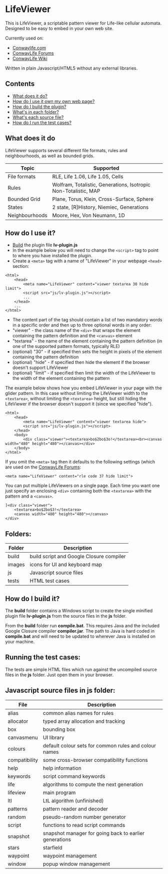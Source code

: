 # LifeViewer

This is LifeViewer, a scriptable pattern viewer for Life-like cellular automata.
Designed to be easy to embed in your own web site.

Currently used on:
* [Conwaylife.com](http://www.conwaylife.com/)
* [ConwayLife Forums](http://www.conwaylife.com/forums)
* [ConwayLife Wiki](http://www.conwaylife.com/wiki)

Written in plain Javascript/HTML5 without any external libraries.

## Contents
* [What does it do?](#what-does-it-do)
* [How do I use it own my own web page?](#how-do-i-use-it)
* [How do I build the plugin?](#how-do-i-build-it)
* [What's in each folder?](#folders)
* [What's each source file?](#source-files)
* [How do I run the test cases?](#running-the-test-cases)

## What does it do
LifeViewer supports several different file formats, rules and neighbourhoods, as well as bounded grids.

Topic|Supported
-----|---------
File formats|RLE, Life 1.06, Life 1.05, Cells
Rules|Wolfram, Totalistic, Generations, Isotropic Non-Totalistic, MAP
Bounded Grid|Plane, Torus, Klein, Cross-Surface, Sphere
States|2 state, [R]History, Niemiec, Generations
Neighbourhoods|Moore, Hex, Von Neumann, 1D

## How do I use it?
* [Build](#how-do-i-build-it) the plugin file **lv-plugin.js**
* In the example below you will need to change the `<script>` tag to point to where you have installed the plugin.
* Create a `<meta>` tag with a name of "LifeViewer" in your webpage `<head>` section:
```
<html>
    <head>
        <meta name="LifeViewer" content="viewer textarea 30 hide limit">
        <script src="js/lv-plugin.js"></script>
        ...
    </head>
    ...
</html>
```
* The content part of the <meta> tag should contain a list of two mandatory words in a specific order and then up to three optional words in any order:
* "viewer" - the class name of the `<div>` that wraps the element containing the pattern definition and the `<canvas>` element
* "textarea" - the name of the element containing the pattern definition (in one of the supported pattern formats, typically RLE)
* (optional) "30" - if specified then sets the height in pixels of the element containing the pattern definition
* (optional) "hide" - if specified then hide the <canvas> element if the browser doesn't support LifeViewer
* (optional) "limit" - if specified then limit the width of the LifeViewer to the width of the element containing the pattern

The example below shows how you embed LifeViewer in your page with the glider pattern. In this case without limiting the LifeViewer width to the `<textarea>`, without limiting the `<textarea>` height, but still hiding the LifeViewer if the browser doesn't support it (since we specified "hide").
```
<html>
    <head>
        <meta name="LifeViewer" content="viewer textarea hide">
        <script src="js/lv-plugin.js"></script>
    </head>
    <body>
        <div class="viewer"><textarea>bo$2bo$3o!</textarea><br><canvas width="480" height="480"></canvas></div>
    </body>
</html>
```
If you omit the `<meta>` tag then it defaults to the following settings (which are used on the [ConwayLife Forums](http://www.conwaylife.com/forums):
```
<meta name="LifeViewer" content="rle code 37 hide limit">
```
You can put multiple LifeViewers on a single page. Each time you want one just specify an enclosing `<div>` containing both the `<textarea>` with the pattern and a `<canvas>`.
```
]<div class="viewer">
    <textarea>bo$2bo$3!</textarea>
    <canvas width="480" height="480"></canvas>
</div>
```

## Folders:
Folder|Description
------|-----------
build|build script and Google Closure compiler
images|icons for UI and keyboard map
js|Javascript source files
tests|HTML test cases

## How do I build it?
The **build** folder contains a Windows script to create the single minified plugin file **lv-plugin.js** from the source files in the **js** folder.

From the **build** folder run **compile.bat**. This requires Java and the included Google Closure compiler **compiler.jar**. The path to Java is hard coded in **compile.bat** and will need to be updated to wherever Java is installed on your machine.

## Running the test cases:
The tests are simple HTML files which run against the uncompiled source files in the **js** folder. Just open them in your browser.

## Javascript source files in **js** folder:
File|Description
----|-----------
alias|common alias names for rules
allocator|typed array allocation and tracking
box|bounding box
canvasmenu|UI library
colours|default colour sets for common rules and colour names
compatibility|some cross-browser compatibility functions
help|help information
keywords|script command keywords
life|algorithms to compute the next generation
lifeview|main program
ltl|LtL algorithm (unfinished)
patterns|pattern reader and decoder
random|pseudo-random number generator
script|functions to read script commands
snapshot|snapshot manager for going back to earlier generations
stars|starfield
waypoint|waypoint management
window|popup window management

